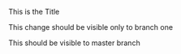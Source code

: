 This is the Title

This change should be visible only to branch one

This should be visible to master branch